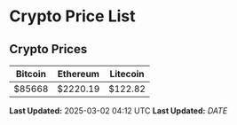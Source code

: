 # Crypto Price List

## Crypto Prices
| Bitcoin | Ethereum | Litecoin |
| ------- | -------- | -------- |
| $85668 | $2220.19 | $122.82 |
**Last Updated:** 2025-03-02 04:12 UTC
**Last Updated:** $DATE$
